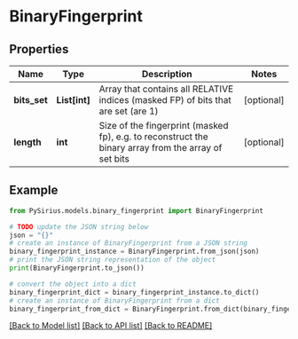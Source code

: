 # BinaryFingerprint


## Properties

Name | Type | Description | Notes
------------ | ------------- | ------------- | -------------
**bits_set** | **List[int]** | Array that contains all RELATIVE indices (masked FP) of bits that are set (are 1) | [optional] 
**length** | **int** | Size of the fingerprint (masked fp), e.g. to reconstruct the binary array from the array of set bits | [optional] 

## Example

```python
from PySirius.models.binary_fingerprint import BinaryFingerprint

# TODO update the JSON string below
json = "{}"
# create an instance of BinaryFingerprint from a JSON string
binary_fingerprint_instance = BinaryFingerprint.from_json(json)
# print the JSON string representation of the object
print(BinaryFingerprint.to_json())

# convert the object into a dict
binary_fingerprint_dict = binary_fingerprint_instance.to_dict()
# create an instance of BinaryFingerprint from a dict
binary_fingerprint_from_dict = BinaryFingerprint.from_dict(binary_fingerprint_dict)
```
[[Back to Model list]](../README.md#documentation-for-models) [[Back to API list]](../README.md#documentation-for-api-endpoints) [[Back to README]](../README.md)


